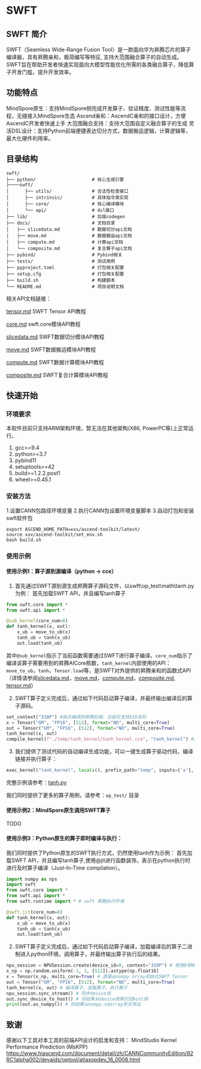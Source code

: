 # SWFT

## SWFT 简介
SWFT（Seamless Wide-Range Fusion Tool）是一款面向华为昇腾芯片的算子编译器，具有昇腾亲和，极简编写等特征, 支持大范围融合算子的自动生成。SWFT旨在帮助开发者快速实现面向大模型性能优化所需的各类融合算子，降低算子开发门槛，提升开发效率。

## 功能特点
MindSpore原生：支持MindSpore侧完成开发算子、验证精度、测试性能等流程，无缝接入MindSpore生态
Ascend亲和：AscendC亲和的接口设计，方便AscendC开发者快速上手
大范围融合支持：支持大范围自定义融合算子的生成
灵活DSL设计：支持Python前端便捷表达切分方式，数据搬运逻辑，计算逻辑等，最大化硬件利用率。

## 目录结构
```shell
swft/
├── python/                     # 核心生成引擎
├────swft/
│      ├── utils/               # 合法性检查接口
│      ├── intrinsic/           # 具体指令类实现
│      ├── core/                # 核心编译模块
│      └── api/                 # dsl接口
├── lib/                        # 后端codegen
├── docs/                       # 文档目录
│   ├── slicedata.md            # 数据切分api文档
│   ├── move.md                 # 数据搬运api文档
│   ├── compute.md              # 计算api文档
│   └── composite.md            # 复合算子api文档
├── pybind/                     # Pybind相关
├── tests/                      # 测试用例
├── pyproject.toml              # 打包相关配置
├── setup.cfg                   # 打包相关配置
├── build.sh                    # 构建脚本
└── README.md                   # 项目说明文档

```
相关API文档链接：

[tensor.md](docs/tensor.md) SWFT Tensor API教程

[core.md](docs/core.md) swft.core模块API教程

[slicedata.md](docs/slicedata.md) SWFT数据切分模块API教程

[move.md](docs/move.md) SWFT数据搬运模块API教程

[compute.md](docs/compute.md) SWFT数据计算模块API教程

[composite.md](docs/composite.md) SWFT复合计算模块API教程

## 快速开始
### 环境要求
本软件目前只支持ARM架构环境，暂无法在其他架构(X86, PowerPC等)上正常运行。
1. gcc>=9.4
2. python>=3.7
3. pybind11
4. setuptools>=42
5. build>=1.2.2.post1
6. wheel>=0.45.1

### 安装方法
1.设置CANN包路径环境变量
2.执行CANN包设置环境变量脚本
3.自动打包和安装swft软件包
```shell
export ASCEND_HOME_PATH=xxx/ascend-toolkit/latest/
source xxx/ascend-toolkit/set_env.sh
bash build.sh
```
### 使用示例
#### 使用示例1：算子源到源编译（python -> cce）
1. 首先通过SWFT源到源生成昇腾算子源码文件，以swft\op_test\math\tanh.py为例：
首先加载SWFT API，并且编写tanh算子
```python
from swft.core import *
from swft.api import *

@sub_kernel(core_num=8)
def tanh_kernel(x, out):
    x_ub = move_to_ub(x)
    tanh_ub = tanh(x_ub)
    out.load(tanh_ub)
```
其中`@sub_kernel`指示了当前函数需要通过SWFT进行算子编译。`core_num`指示了编译该算子需要用到的昇腾AICore核数，`tanh_kernel`内部使用的API：`move_to_ub`，`tanh`，`Tensor.load`等，是SWFT对外提供的昇腾亲和的函数式API（详情请参阅[slicedata.md](docs/slicedata.md)，[move.md](docs/move.md)，[compute.md](docs/compute.md)，[composite.md](docs/composite.md), [tensor.md](docs/tensor.md)）

2. SWFT算子定义完成后，通过如下代码启动算子编译，并最终输出编译后的算子源码。
```python
set_context("310P") #指示编译的昇腾后端，当前仅支持310系列
x = Tensor("GM", "FP16", [512], format="ND", multi_core=True)
out = Tensor("GM", "FP16", [512], format="ND", multi_core=True)
tanh_kernel(x, out)
compile_kernel(f"./temp/tanh_kernel/tanh_kernel.cce", "tanh_kernel") #指示算子编译输出文件的最终位置，输出为CCE代码。
```

3. 我们提供了测试代码的自动编译生成功能，可以一键生成算子驱动代码，编译链接并执行算子：
```python
exec_kernel("tanh_kernel", locals(), prefix_path="temp", inputs=['x'], outputs=['out'])
```
完整示例请参考：[tanh.py](op_test/math/tanh.py)

我们同时提供了更多的算子用例，请参考：`op_test/` 目录

#### 使用示例2：MindSpore原生调用SWFT算子
TODO

#### 使用示例3：Python原生的算子即时编译与执行：
我们同时提供了Python原生的SWFT执行方式，仍然使用tanh作为示例：
首先加载SWFT API，并且编写tanh算子,使用@jit进行函数装饰，表示在python执行时进行及时算子编译（Just-In-Time compilation）。

```python
import numpy as nps
import swft
from swft.core import *
from swft.api import *
from swft.runtime import * # swft 昇腾执行环境

@swft.jit(core_num=8)
def tanh_kernel(x, out):
    x_ub = move_to_ub(x)
    tanh_ub = tanh(x_ub)
    out.load(tanh_ub)
```

2. SWFT算子定义完成后，通过如下代码启动算子编译，加载编译后的算子二进制进入python环境，调用算子，并最终输出算子执行后的结果。
```python
npu_session = NPUSession.create(device_id=0, context="310P") # 使用0号NPU进行算子执行，并指定编译的昇腾后端，当前仅支持310系列
x_np = np.random.uniform(-1, 1, [512]).astype(np.float16)
x = Tensor(x_np, multi_core=True) # 直接从numpy array初始化SWFT Tensor
out = Tensor("GM", "FP16", [512], format="ND", multi_core=True)
tanh_kernel(x, out) # 编译算子，加载算子，执行算子
npu_session.sync_stream() # 同步device流
out.sync_device_to_host() # 将结果从device侧拷贝回host侧
print(out.as_numpy()) # 将结果以numpy.ndarray形式导出
```
## 致谢
感谢以下工具对本工具的前端API设计的启发和支持：
    MindStudio Kernel Performance Prediction (MsKPP)
    https://www.hiascend.com/document/detail/zh/CANNCommunityEdition/82RC1alpha002/devaids/optool/atlasopdev_16_0006.html
